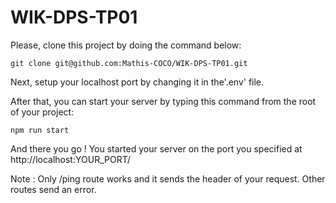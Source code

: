 # WIK-DPS-TP01

Please, clone this project by doing the command below: 

```
git clone git@github.com:Mathis-COCO/WIK-DPS-TP01.git
```

Next, setup your localhost port by changing it in the'.env' file.

After that, you can start your server by typing this command from the root of your project:

```
npm run start
```

And there you go !
You started your server on the port you specified at http://localhost:YOUR_PORT/

Note : Only /ping route works and it sends the header of your request. Other routes send an error.